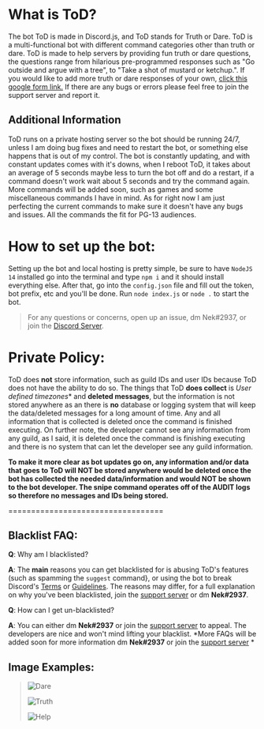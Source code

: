 
  
# What is ToD?
The bot ToD is made in Discord.js, and ToD stands for Truth or Dare. ToD is a multi-functional bot with different command categories other than truth or dare. ToD is made to help servers by providing fun truth or dare questions, the questions range from hilarious pre-programmed responses such as "Go outside and argue with a tree", to "Take a shot of mustard or ketchup.". If you would like to add more truth or dare responses of your own, [click this google form link.](https://forms.gle/2TPKzDJHghuoZjyx6) If there are any bugs or errors please feel free to join the support server and report it.
## Additional Information
ToD runs on a private hosting server so the bot should be running 24/7, unless I am doing bug fixes and need to restart the bot, or something else happens that is out of my control. The bot is constantly updating, and with constant updates comes with it's downs, when I reboot ToD, it takes about an average of 5 seconds maybe less to turn the bot off and do a restart, if a command doesn't work wait about 5 seconds and try the command again. More commands will be added soon, such as games and some miscellaneous commands I have in mind. As for right now I am just perfecting the current commands to make sure it doesn't have any bugs and issues. All the commands the fit for PG-13 audiences.

# How to set up the bot:
Setting up the bot and local hosting is pretty simple, be sure to have `NodeJS 14` installed go into the terminal and type `npm i` and it should install everything else. 
After that, go into the `config.json` file and fill out the token, bot prefix, etc and you'll be done. Run `node index.js` or `node .` to start the bot. 

> For any questions or concerns, open up an issue, dm Nek#2937, or join the [Discord Server](https://discord.gg/PVC35NbeTD). 

# Private Policy:
ToD does **not** store information, such as guild IDs and user IDs because ToD does not have the ability to do so.
The things that ToD **does collect** is *User defined timezones** and **deleted messages**, but the information is not stored anywhere as an there is **no** database or logging system that will keep the data/deleted messages for a long amount of time. Any and all information that is collected is deleted once the command is finished executing.
On further note, the developer cannot see any information from any guild, as I said, it is deleted once the command is finishing executing and there is no system that can let the developer see any guild information.

**To make it more clear as bot updates go on, any information and/or data that goes to ToD will NOT be stored anywhere would be deleted once the bot has collected the needed data/information and would NOT be shown to the bot developer. The snipe command operates off of the AUDIT logs so therefore no messages and IDs being stored.**

==================================

## Blacklist FAQ:

**Q**: Why am I blacklisted?

**A**: The **main** reasons you can get blacklisted for is abusing ToD's features (such as spamming the `suggest` command}, or using the bot to break Discord's [Terms](https://discord.com/terms) or [Guidelines](https://discord.com/guidelines). The reasons may differ, for a full explanation on why you've been blacklisted, join the [support server](https://discord.gg/PVC35NbeTD) or dm **Nek#2937**.

**Q**: How can I get un-blacklisted?

**A**: You can either dm **Nek#2937** or join the [support server](https://discord.gg/PVC35NbeTD) to appeal. The developers are nice and won't mind lifting your blacklist.
*More FAQs will be added soon for more information dm **Nek#2937** or join the [support server](https://discord.gg/PVC35NbeTD) *

## Image Examples:

> ![Dare](https://user-images.githubusercontent.com/68248147/115130428-96e56100-9fa4-11eb-986d-dc8eb0b3fa0a.png)
> 
> ![Truth](https://user-images.githubusercontent.com/68248147/115130460-da3fcf80-9fa4-11eb-95a7-d19b3f79f557.png)
> 
> ![Help](https://user-images.githubusercontent.com/68248147/115130501-25f27900-9fa5-11eb-9cae-90184a6ea39c.png)
